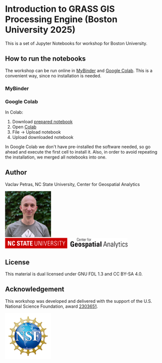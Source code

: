 # Introduction to GRASS GIS Processing Engine (Boston University 2025)

This is a set of Jupyter Notebooks for workshop for Boston University.

## How to run the notebooks

The workshop can be run online in [MyBinder](https://mybinder.org/) and [Google Colab](https://colab.research.google.com). This is a convenient way, since no installation is needed.

### MyBinder

### Google Colab

In Colab:
1. Download [prepared notebook](colab_notebook.ipynb)
2. Open [Colab](https://colab.research.google.com)
3. File -> Upload notebook
4. Upload downloaded notebook

In Google Colab we don't have pre-installed the software needed, so go ahead and execute the first cell to install it. Also, in order to avoid repeating the installation, we merged all notebooks into one.

## Author

Vaclav Petras, NC State University, Center for Geospatial Analytics

<img src="img/vaclav_petras.jpg" title="Vaclav Petras" width=150>

<img src="img/ncsu_cga.png" title="Center for Geospatial Analytics at NC State" width=400>

## License

This material is dual licensed under GNU FDL 1.3 and CC BY-SA 4.0.

## Acknowledgement
This workshop was developed and delivered with the support of the U.S. National Science Foundation, award [2303651](https://www.nsf.gov/awardsearch/showAward?AWD_ID=2303651).

<img src="img/NSF_logo.png" title="NSF" width=150>
